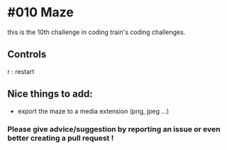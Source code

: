 # #010 Maze 

this is the 10th challenge in coding train's coding challenges.

## Controls

r : restart

## Nice things to add: 

- export the maze to a media extension (png, jpeg ...)
 

### Please give advice/suggestion by reporting an issue or even better creating a pull request !
